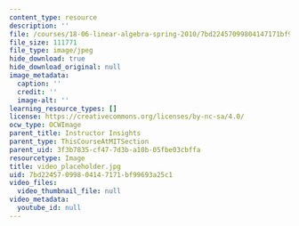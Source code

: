 ```yaml
---
content_type: resource
description: ''
file: /courses/18-06-linear-algebra-spring-2010/7bd22457099804147171bf99693a25c1_video_placeholder.jpg
file_size: 111771
file_type: image/jpeg
hide_download: true
hide_download_original: null
image_metadata:
  caption: ''
  credit: ''
  image-alt: ''
learning_resource_types: []
license: https://creativecommons.org/licenses/by-nc-sa/4.0/
ocw_type: OCWImage
parent_title: Instructor Insights
parent_type: ThisCourseAtMITSection
parent_uid: 3f3b7835-cf47-7d3b-a10b-05fbe03cbffa
resourcetype: Image
title: video_placeholder.jpg
uid: 7bd22457-0998-0414-7171-bf99693a25c1
video_files:
  video_thumbnail_file: null
video_metadata:
  youtube_id: null
---
```

